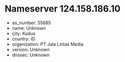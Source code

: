 # Nameserver 124.158.186.10

* as_number: 55685
* name: Unknown
* city: Kudus
* country: ID
* organization: PT Jala Lintas Media
* version: Unknown
* dnssec: Unknown
